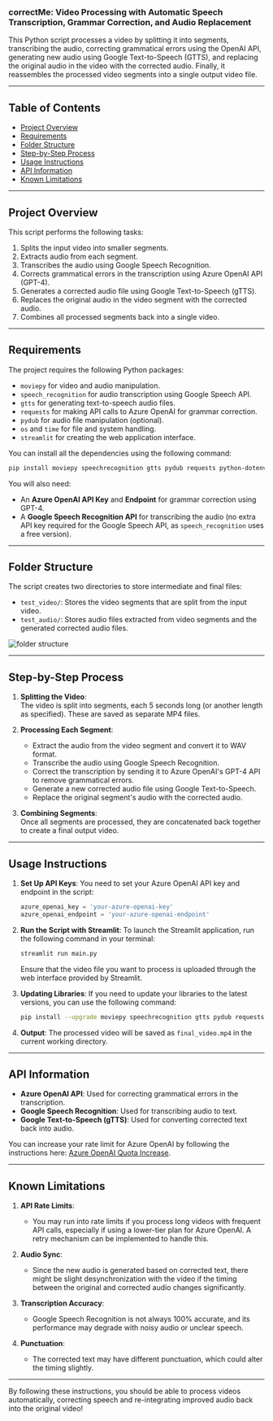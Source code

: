 ### correctMe: Video Processing with Automatic Speech Transcription, Grammar Correction, and Audio Replacement

This Python script processes a video by splitting it into segments, transcribing the audio, correcting grammatical errors using the OpenAI API, generating new audio using Google Text-to-Speech (GTTS), and replacing the original audio in the video with the corrected audio. Finally, it reassembles the processed video segments into a single output video file.

---

## Table of Contents
- [Project Overview](#project-overview)
- [Requirements](#requirements)
- [Folder Structure](#folder-structure)
- [Step-by-Step Process](#step-by-step-process)
- [Usage Instructions](#usage-instructions)
- [API Information](#api-information)
- [Known Limitations](#known-limitations)

---

## Project Overview

This script performs the following tasks:
1. Splits the input video into smaller segments.
2. Extracts audio from each segment.
3. Transcribes the audio using Google Speech Recognition.
4. Corrects grammatical errors in the transcription using Azure OpenAI API (GPT-4).
5. Generates a corrected audio file using Google Text-to-Speech (gTTS).
6. Replaces the original audio in the video segment with the corrected audio.
7. Combines all processed segments back into a single video.

---

## Requirements

The project requires the following Python packages:

- `moviepy` for video and audio manipulation.
- `speech_recognition` for audio transcription using Google Speech API.
- `gtts` for generating text-to-speech audio files.
- `requests` for making API calls to Azure OpenAI for grammar correction.
- `pydub` for audio file manipulation (optional).
- `os` and `time` for file and system handling.
- `streamlit` for creating the web application interface.

You can install all the dependencies using the following command:

```bash
pip install moviepy speechrecognition gtts pydub requests python-dotenv streamlit
```

You will also need:
- An **Azure OpenAI API Key** and **Endpoint** for grammar correction using GPT-4.
- A **Google Speech Recognition API** for transcribing the audio (no extra API key required for the Google Speech API, as `speech_recognition` uses a free version).

---

## Folder Structure

The script creates two directories to store intermediate and final files:
- `test_video/`: Stores the video segments that are split from the input video.
- `test_audio/`: Stores audio files extracted from video segments and the generated corrected audio files.

![folder structure](image.png)

---

## Step-by-Step Process

1. **Splitting the Video**:  
   The video is split into segments, each 5 seconds long (or another length as specified). These are saved as separate MP4 files.

2. **Processing Each Segment**:  
   - Extract the audio from the video segment and convert it to WAV format.
   - Transcribe the audio using Google Speech Recognition.
   - Correct the transcription by sending it to Azure OpenAI's GPT-4 API to remove grammatical errors.
   - Generate a new corrected audio file using Google Text-to-Speech.
   - Replace the original segment's audio with the corrected audio.

3. **Combining Segments**:  
   Once all segments are processed, they are concatenated back together to create a final output video.

---

## Usage Instructions

1. **Set Up API Keys**:
   You need to set your Azure OpenAI API key and endpoint in the script:
   
   ```python
   azure_openai_key = 'your-azure-openai-key'
   azure_openai_endpoint = 'your-azure-openai-endpoint'
   ```

2. **Run the Script with Streamlit**:
   To launch the Streamlit application, run the following command in your terminal:
   
   ```bash
   streamlit run main.py
   ```

   Ensure that the video file you want to process is uploaded through the web interface provided by Streamlit.

3. **Updating Libraries**:
   If you need to update your libraries to the latest versions, you can use the following command:

   ```bash
   pip install --upgrade moviepy speechrecognition gtts pydub requests python-dotenv streamlit
   ```

4. **Output**:
   The processed video will be saved as `final_video.mp4` in the current working directory.

---

## API Information

- **Azure OpenAI API**: Used for correcting grammatical errors in the transcription.
- **Google Speech Recognition**: Used for transcribing audio to text.
- **Google Text-to-Speech (gTTS)**: Used for converting corrected text back into audio.

You can increase your rate limit for Azure OpenAI by following the instructions here: [Azure OpenAI Quota Increase](https://aka.ms/oai/quotaincrease).

---

## Known Limitations

1. **API Rate Limits**:
   - You may run into rate limits if you process long videos with frequent API calls, especially if using a lower-tier plan for Azure OpenAI. A retry mechanism can be implemented to handle this.
   
2. **Audio Sync**:
   - Since the new audio is generated based on corrected text, there might be slight desynchronization with the video if the timing between the original and corrected audio changes significantly.

3. **Transcription Accuracy**:
   - Google Speech Recognition is not always 100% accurate, and its performance may degrade with noisy audio or unclear speech.

4. **Punctuation**:
   - The corrected text may have different punctuation, which could alter the timing slightly.

---

By following these instructions, you should be able to process videos automatically, correcting speech and re-integrating improved audio back into the original video!